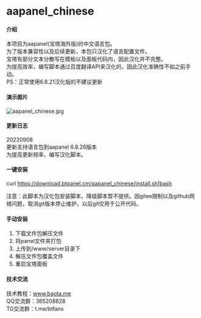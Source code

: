 # aapanel_chinese

#### 介绍
本项目为aapanel(宝塔海外版)的中文语言包。    
为了版本兼容性以及后续更新，本包只汉化了语言配置文件。    
宝塔有部分文本分散写在模板以及面板代码内，因此汉化并不完整。     
为提高效率，编写脚本通过百度翻译API来汉化的，因此汉化准确性不如之前手动。  
PS：正常使用6.8.21汉化版的不建议更新    

#### 演示图片    
 ![aapanel_chinese.jpg](https://raw.githubusercontent.com/gacjie/aapanel_chinese/main/aapanel_chinese.jpg) 
 
#### 更新日志   
20220908      
更新支持语言包到aapanel 6.8.26版本     
为提高更新频率，编写汉化脚本。     
    
#### 一键安装    
       
curl https://download.btpanel.cm/aapanel_chinese/install.sh|bash    
    
注意：此脚本为汉化包安装脚本，降级脚本暂不提供。因gitee限制以及github网络问题，取消git版本停止维护，以后git仅用于公开代码。     
     
#### 手动安装    
1.  下载文件包解压文件    
2.  将panel文件夹打包    
3.  上传到/www/server目录下    
4.  解压文件包覆盖文件    
5.  重启宝塔面板    
     
#### 技术交流      
     
技术教程：www.baota.me     
QQ交流群：365208828     
TG交流群：t.me/btfans    
  

